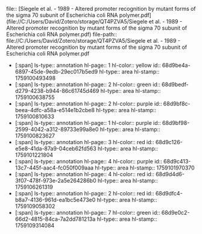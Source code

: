 file:: [Siegele et al. - 1989 - Altered promoter recognition by mutant forms of the sigma 70 subunit of Escherichia coli RNA polymer.pdf](file://C:/Users/David/Zotero/storage/QT4PZVA5/Siegele et al. - 1989 - Altered promoter recognition by mutant forms of the sigma 70 subunit of Escherichia coli RNA polymer.pdf)
file-path:: file://C:/Users/David/Zotero/storage/QT4PZVA5/Siegele et al. - 1989 - Altered promoter recognition by mutant forms of the sigma 70 subunit of Escherichia coli RNA polymer.pdf

- [:span]
  ls-type:: annotation
  hl-page:: 1
  hl-color:: yellow
  id:: 68d9be4a-6897-45de-9edb-29ec017b5ed9
  hl-type:: area
  hl-stamp:: 1759100493498
- [:span]
  ls-type:: annotation
  hl-page:: 2
  hl-color:: green
  id:: 68d9bedf-d279-4238-b944-86c61745d469
  hl-type:: area
  hl-stamp:: 1759100638755
- [:span]
  ls-type:: annotation
  hl-page:: 2
  hl-color:: purple
  id:: 68d9bf8c-beea-4dfc-a58a-e514e1b2cbe8
  hl-type:: area
  hl-stamp:: 1759100810633
- [:span]
  ls-type:: annotation
  hl-page:: 1
  hl-color:: purple
  id:: 68d9bf98-2599-4042-a312-89733e99a8e0
  hl-type:: area
  hl-stamp:: 1759100823627
- [:span]
  ls-type:: annotation
  hl-page:: 3
  hl-color:: red
  id:: 68d9c126-e5e8-41da-87a9-04ceb62fd563
  hl-type:: area
  hl-stamp:: 1759101221804
- [:span]
  ls-type:: annotation
  hl-page:: 4
  hl-color:: purple
  id:: 68d9c413-13c7-445f-aac4-fc050f009aaa
  hl-type:: area
  hl-stamp:: 1759101970370
- [:span]
  ls-type:: annotation
  hl-page:: 4
  hl-color:: red
  id:: 68d9d4d6-3f07-478f-973e-2a5e264286b0
  hl-type:: area
  hl-stamp:: 1759106261319
- [:span]
  ls-type:: annotation
  hl-page:: 2
  hl-color:: red
  id:: 68d9dfc4-b8a7-4136-961d-ea1bc5e473e0
  hl-type:: area
  hl-stamp:: 1759109058302
- [:span]
  ls-type:: annotation
  hl-page:: 7
  hl-color:: green
  id:: 68d9e0c2-66d2-4815-84ca-7a2dd781213a
  hl-type:: area
  hl-stamp:: 1759109314084